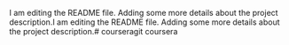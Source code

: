 I am editing the README file. Adding some more details about the project description.I am editing the README file. Adding some more details about the project description.# courseragit
coursera
